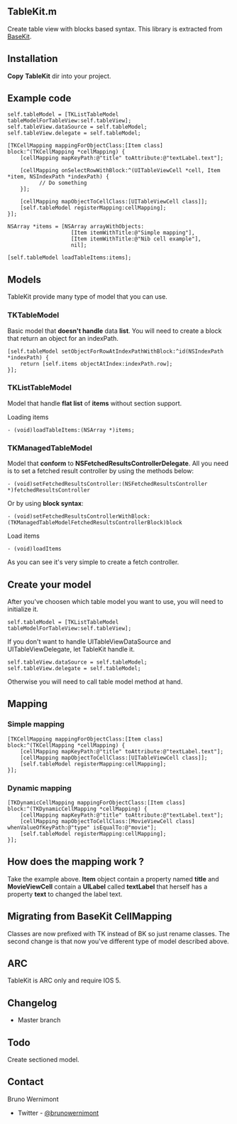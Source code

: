 ## TableKit.m

Create table view with blocks based syntax. This library is extracted from [BaseKit](https://github.com/brunow/BaseKit).


## Installation

**Copy** **TableKit** dir into your project.

## Example code

	self.tableModel = [TKListTableModel tableModelForTableView:self.tableView];
	self.tableView.dataSource = self.tableModel;
	self.tableView.delegate = self.tableModel;

	[TKCellMapping mappingForObjectClass:[Item class] block:^(TKCellMapping *cellMapping) {
	    [cellMapping mapKeyPath:@"title" toAttribute:@"textLabel.text"];

	    [cellMapping onSelectRowWithBlock:^(UITableViewCell *cell, Item *item, NSIndexPath *indexPath) {
     	      // Do something
	    }];

	    [cellMapping mapObjectToCellClass:[UITableViewCell class]];
	    [self.tableModel registerMapping:cellMapping];
	}];

	NSArray *items = [NSArray arrayWithObjects:
						[Item itemWithTitle:@"Simple mapping"],
						[Item itemWithTitle:@"Nib cell example"],
						nil];

	[self.tableModel loadTableItems:items];

## Models

TableKit provide many type of model that you can use.

### TKTableModel

Basic model that **doesn't handle** data **list**. You will need to create a block that return an object for an indexPath.

	[self.tableModel setObjectForRowAtIndexPathWithBlock:^id(NSIndexPath *indexPath) {
		return [self.items objectAtIndex:indexPath.row];
	}];

### TKListTableModel

Model that handle **flat list** of **items** without section support.

Loading items

	- (void)loadTableItems:(NSArray *)items;

### TKManagedTableModel

Model that **conform** to **NSFetchedResultsControllerDelegate**. All you need is to set a fetched result controller by using the methods below:

	- (void)setFetchedResultsController:(NSFetchedResultsController *)fetchedResultsController

Or by using **block syntax**:

	- (void)setFetchedResultsControllerWithBlock:(TKManagedTableModelFetchedResultsControllerBlock)block

Load items

	- (void)loadItems

As you can see it's very simple to create a fetch controller.

## Create your model

After you've choosen which table model you want to use, you will need to initialize it.

	self.tableModel = [TKListTableModel tableModelForTableView:self.tableView];

If you don't want to handle UITableViewDataSource and UITableViewDelegate, let TableKit handle it.

	self.tableView.dataSource = self.tableModel;
	self.tableView.delegate = self.tableModel;

Otherwise you will need to call table model method at hand.

## Mapping

### Simple mapping

	[TKCellMapping mappingForObjectClass:[Item class] block:^(TKCellMapping *cellMapping) {
		[cellMapping mapKeyPath:@"title" toAttribute:@"textLabel.text"];
		[cellMapping mapObjectToCellClass:[UITableViewCell class]];
		[self.tableModel registerMapping:cellMapping];
	}];

### Dynamic mapping

	[TKDynamicCellMapping mappingForObjectClass:[Item class] block:^(TKDynamicCellMapping *cellMapping) {
        [cellMapping mapKeyPath:@"title" toAttribute:@"textLabel.text"];
        [cellMapping mapObjectToCellClass:[MovieViewCell class] whenValueOfKeyPath:@"type" isEqualTo:@"movie"];
        [self.tableModel registerMapping:cellMapping];
    }];

## How does the mapping work ?

Take the example above. **Item** object contain a property named **title** and **MovieViewCell** contain a **UILabel** called **textLabel** that herself has a property **text** to changed the label text.

## Migrating from BaseKit CellMapping

Classes are now prefixed with TK instead of BK so just rename classes. The second change is that now you've different type of model described above.

## ARC

TableKit is ARC only and require IOS 5.

## Changelog

- Master branch

## Todo

Create sectioned model.

## Contact

Bruno Wernimont

- Twitter - [@brunowernimont](http://twitter.com/brunowernimont)
